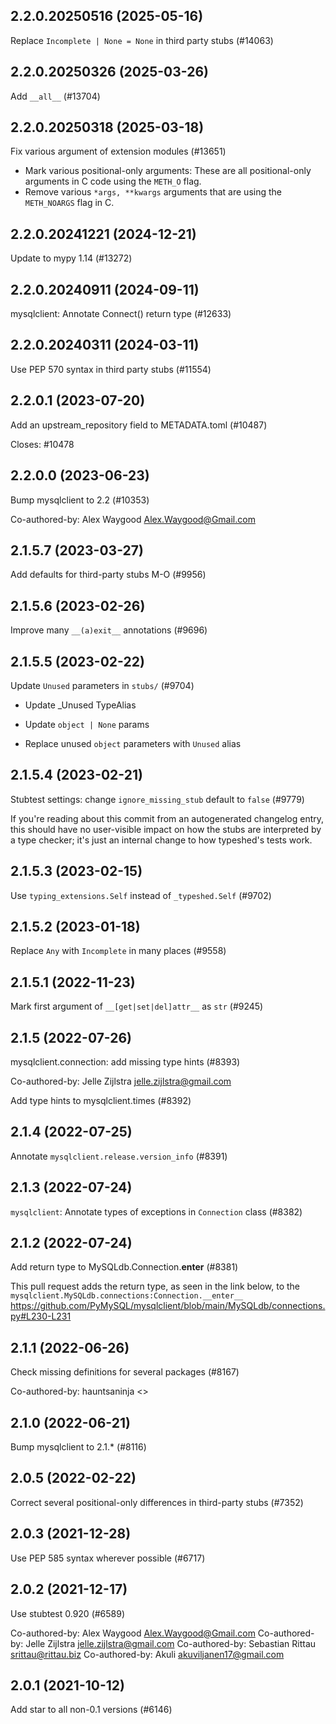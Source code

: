 ## 2.2.0.20250516 (2025-05-16)

Replace `Incomplete | None = None` in third party stubs (#14063)

## 2.2.0.20250326 (2025-03-26)

Add `__all__` (#13704)

## 2.2.0.20250318 (2025-03-18)

Fix various argument of extension modules (#13651)

* Mark various positional-only arguments: These are all positional-only
  arguments in C code using the `METH_O` flag.
* Remove various `*args, **kwargs` arguments that are using the
  `METH_NOARGS` flag in C.

## 2.2.0.20241221 (2024-12-21)

Update to mypy 1.14 (#13272)

## 2.2.0.20240911 (2024-09-11)

mysqlclient: Annotate Connect() return type (#12633)

## 2.2.0.20240311 (2024-03-11)

Use PEP 570 syntax in third party stubs (#11554)

## 2.2.0.1 (2023-07-20)

Add an upstream_repository field to METADATA.toml (#10487)

Closes: #10478

## 2.2.0.0 (2023-06-23)

Bump mysqlclient to 2.2 (#10353)

Co-authored-by: Alex Waygood <Alex.Waygood@Gmail.com>

## 2.1.5.7 (2023-03-27)

Add defaults for third-party stubs M-O (#9956)

## 2.1.5.6 (2023-02-26)

Improve many `__(a)exit__` annotations (#9696)

## 2.1.5.5 (2023-02-22)

Update `Unused` parameters in `stubs/` (#9704)

* Update _Unused TypeAlias

* Update `object | None` params

* Replace unused `object` parameters with `Unused` alias

## 2.1.5.4 (2023-02-21)

Stubtest settings: change `ignore_missing_stub` default to `false` (#9779)

If you're reading about this commit from an autogenerated changelog entry, this should have no user-visible impact on how the stubs are interpreted by a type checker; it's just an internal change to how typeshed's tests work.

## 2.1.5.3 (2023-02-15)

Use `typing_extensions.Self` instead of `_typeshed.Self` (#9702)

## 2.1.5.2 (2023-01-18)

Replace `Any` with `Incomplete` in many places (#9558)

## 2.1.5.1 (2022-11-23)

Mark first argument of `__[get|set|del]attr__` as `str` (#9245)

## 2.1.5 (2022-07-26)

mysqlclient.connection: add missing type hints (#8393)

Co-authored-by: Jelle Zijlstra <jelle.zijlstra@gmail.com>

Add type hints to mysqlclient.times (#8392)

## 2.1.4 (2022-07-25)

Annotate `mysqlclient.release.version_info` (#8391)

## 2.1.3 (2022-07-24)

`mysqlclient`: Annotate types of exceptions in `Connection` class (#8382)

## 2.1.2 (2022-07-24)

Add return type to MySQLdb.Connection.__enter__ (#8381)

This pull request adds the return type, as seen in the link below, to the `mysqlclient.MySQLdb.connections:Connection.__enter__`
https://github.com/PyMySQL/mysqlclient/blob/main/MySQLdb/connections.py#L230-L231

## 2.1.1 (2022-06-26)

Check missing definitions for several packages (#8167)

Co-authored-by: hauntsaninja <>

## 2.1.0 (2022-06-21)

Bump mysqlclient to 2.1.* (#8116)

## 2.0.5 (2022-02-22)

Correct several positional-only differences in third-party stubs (#7352)

## 2.0.3 (2021-12-28)

Use PEP 585 syntax wherever possible (#6717)

## 2.0.2 (2021-12-17)

Use stubtest 0.920 (#6589)

Co-authored-by: Alex Waygood <Alex.Waygood@Gmail.com>
Co-authored-by: Jelle Zijlstra <jelle.zijlstra@gmail.com>
Co-authored-by: Sebastian Rittau <srittau@rittau.biz>
Co-authored-by: Akuli <akuviljanen17@gmail.com>

## 2.0.1 (2021-10-12)

Add star to all non-0.1 versions (#6146)

